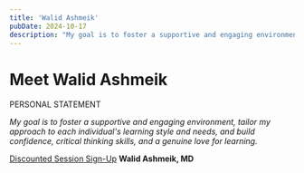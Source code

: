 ```yaml
---
title: 'Walid Ashmeik'
pubDate: 2024-10-17
description: "My goal is to foster a supportive and engaging environment, tailor my approach to each individual's learning style and needs, and build confidence, critica."
---
```


# Meet Walid Ashmeik

PERSONAL STATEMENT

_My goal is to foster a supportive and engaging environment, tailor my approach to each individual's learning style and needs, and build confidence, critical thinking skills, and a genuine love for learning._

[Discounted Session Sign-Up](/purchase-discounted-session/)
**Walid Ashmeik, MD**
